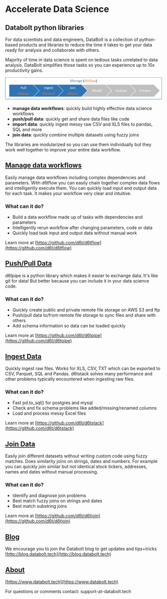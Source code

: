 # Accelerate Data Science

## Databolt python libraries

For data scientists and data engineers, DataBolt is a collection of python-based products and libraries to reduce the time it takes to get your data ready for analysis and collaborate with others.

Majority of time in data science is spent on tedious tasks unrelated to data analysis. DataBolt simplifies those tasks so you can experience up to 10x productivity gains.

![Databolt Workflow](overview.png "Databolt Workflow")

* **manage data workflows**: quickly build highly effective data science workflows
* **push/pull data**: quickly get and share data files like code
* **import data**: quickly ingest messy raw CSV and XLS files to pandas, SQL and more
* **join data**: quickly combine multiple datasets using fuzzy joins

The libraries are modularized so you can use them individually but they work well together to improve your entire data workflow. 


## [Manage data workflows](https://github.com/d6t/d6tflow)

Easily manage data workflows including complex dependencies and parameters. With d6tflow you can easily chain together complex data flows and intelligently execute them. You can quickly load input and output data for each task. It makes your workflow very clear and intuitive.

### What can it do?

* Build a data workflow made up of tasks with dependencies and parameters
* Intelligently rerun workflow after changing parameters, code or data
* Quickly load task input and output data without manual work

Learn more at [https://github.com/d6t/d6tflow](https://github.com/d6t/d6tflow)


## [Push/Pull Data](https://github.com/d6t/d6tpipe)

d6tpipe is a python library which makes it easier to exchange data. It's like git for data! But better because you can include it in your data science code.

### What can it do?

* Quickly create public and private remote file storage on AWS S3 and ftp
* Push/pull data to/from remote file storage to sync files and share with others
* Add schema information so data can be loaded quickly

Learn more at [https://github.com/d6t/d6tpipe](https://github.com/d6t/d6tpipe)


## [Ingest Data](https://github.com/d6t/d6tstack)

Quickly ingest raw files. Works for XLS, CSV, TXT which can be exported to CSV, Parquet, SQL and Pandas. d6tstack solves many performance and other problems typically encountered when ingesting raw files.

### What can it do?

* Fast pd.to_sql() for postgres and mysql
* Check and fix schema problems like added/missing/renamed columns
* Load and process messy Excel files

Learn more at [https://github.com/d6t/d6tstack](https://github.com/d6t/d6tstack)


## [Join Data](https://github.com/d6t/d6tjoin)

Easily join different datasets without writing custom code using fuzzy matches. Does similarity joins on strings, dates and numbers. For example you can quickly join similar but not identical stock tickers, addresses, names and dates without manual processing.

### What can it do?

* Identify and diagnose join problems
* Best match fuzzy joins on strings and dates
* Best match substring joins

Learn more at [https://github.com/d6t/d6tjoin](https://github.com/d6t/d6tjoin)


## [Blog](http://blog.databolt.tech)

We encourage you to join the Databolt blog to get updates and tips+tricks [http://blog.databolt.tech](http://blog.databolt.tech)


## [About](https://www.databolt.tech)

[https://www.databolt.tech](https://www.databolt.tech)

For questions or comments contact: support-at-databolt.tech
